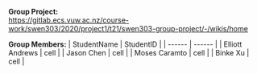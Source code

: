 **Group Project:** \
https://gitlab.ecs.vuw.ac.nz/course-work/swen303/2020/project1/t21/swen303-group-project/-/wikis/home

**Group Members:**
| StudentName | StudentID |
| ------ | ------ |
| Elliott Andrews | cell |
| Jason Chen | cell | 
| Moses Caramto | cell |
| Binke Xu | cell | 